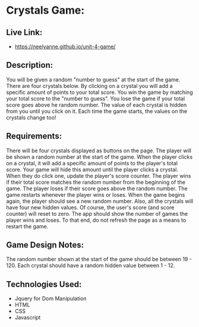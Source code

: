 # **Crystals Game:**

## **Live Link**:

- https://neelyanne.github.io/unit-4-game/

## **Description**:

You will be given a random "number to guess" at the start of the game. There are four crystals below. By clicking on a crystal you will add a specific amount of points to your total score. You win the game by matching your total score to the "number to guess". You lose the game if your total score goes above he random number. The value of each crystal is hidden from you until you click on it. Each time the game starts, the values on the crystals change too!

## **Requirements**:

There will be four crystals displayed as buttons on the page. The player will be shown a random number at the start of the game. When the player clicks on a crystal, it will add a specific amount of points to the player's total score. Your game will hide this amount until the player clicks a crystal. When they do click one, update the player's score counter. The player wins if their total score matches the random number from the beginning of the game. The player loses if their score goes above the random number. The game restarts whenever the player wins or loses. When the game begins again, the player should see a new random number. Also, all the crystals will have four new hidden values. Of course, the user's score (and score counter) will reset to zero. The app should show the number of games the player wins and loses. To that end, do not refresh the page as a means to restart the game.

## **Game Design Notes**:

The random number shown at the start of the game should be between 19 - 120. Each crystal should have a random hidden value between 1 - 12.

## **Technologies Used**:

- Jquery for Dom Manipulation
- HTML
- CSS
- Javascript
